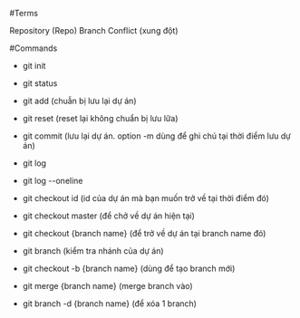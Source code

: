 #Terms

Repository (Repo)
Branch
Conflict (xung đột)

#Commands

- git init

- git status

- git add (chuẫn bị lưu lại dự án)

- git reset (reset lại không chuẩn bị lưu lữa)

- git commit (lưu lại dự án. option -m dùng để ghi chú tại thời điểm lưu dự án)

- git log

- git log --oneline

- git checkout id (id của dự án mà bạn muốn trở về tại thời điểm đó)

- git checkout master (để chở về dự án hiện tại)

- git checkout {branch name} (để trở về dự án tại branch name đó)

- git branch (kiểm tra nhánh của dự án)

- git checkout -b {branch name} (dùng để tạo branch mới)

- git merge {branch name} (merge branch vào)

- git branch -d {branch name} (để xóa 1 branch)